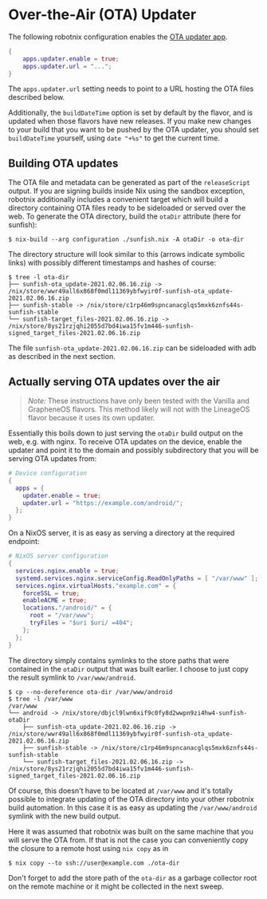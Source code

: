 # Over-the-Air (OTA) Updater

The following robotnix configuration enables the [OTA updater app](https://github.com/GrapheneOS/platform_packages_apps_Updater).
```nix
{
    apps.updater.enable = true;
    apps.updater.url = "...";
}
```
The `apps.updater.url` setting needs to point to a URL hosting the OTA files described below.

Additionally, the `buildDateTime` option is set by default by the flavor, and is updated when those flavors have new releases.
If you make new changes to your build that you want to be pushed by the OTA updater, you should set `buildDateTime` yourself, using `date "+%s"` to get the current time.

## Building OTA updates

The OTA file and metadata can be generated as part of the `releaseScript`
output.  If you are signing builds inside Nix using the sandbox exception,
robotnix additionally includes a convenient target which will build a directory
containing OTA files ready to be sideloaded or served over the web.  To
generate the OTA directory, build the `otaDir` attribute (here for sunfish):
```console
$ nix-build --arg configuration ./sunfish.nix -A otaDir -o ota-dir
```
The directory structure will look similar to this (arrows indicate symbolic
links) with possibly different timestamps and hashes of course:
```console
$ tree -l ota-dir
├── sunfish-ota_update-2021.02.06.16.zip -> /nix/store/wwr49all6x868f0mdl11369ybfwyir0f-sunfish-ota_update-2021.02.06.16.zip
├── sunfish-stable -> /nix/store/c1rp46m9spncanacglqs5mxk6znfs44s-sunfish-stable
└── sunfish-target_files-2021.02.06.16.zip -> /nix/store/8ys21rzjqhi2055d7bd4iwa15fv1m446-sunfish-signed_target_files-2021.02.06.16.zip
```
The file `sunfish-ota_update-2021.02.06.16.zip` can be sideloaded with adb as
described in the next section.

## Actually serving OTA updates over the air

> *Note:* These instructions have only been tested with the Vanilla and
> GrapheneOS flavors.  This method likely will not with the LineageOS flavor
> because it uses its own updater.

Essentially this boils down to just serving the `otaDir` build output on the
web, e.g. with nginx.  To receive OTA updates on the device, enable the updater
and point it to the domain and possibly subdirectory that you will be serving
OTA updates from:
```nix
# Device configuration
{
  apps = {
    updater.enable = true;
    updater.url = "https://example.com/android/";
  };
}
```
On a NixOS server, it is as easy as serving a directory at the required
endpoint:
```nix
# NixOS server configuration
{
  services.nginx.enable = true;
  systemd.services.nginx.serviceConfig.ReadOnlyPaths = [ "/var/www" ];
  services.nginx.virtualHosts."example.com" = {
    forceSSL = true;
    enableACME = true;
    locations."/android/" = {
      root = "/var/www";
      tryFiles = "$uri $uri/ =404";
    };
  };
}
```
The directory simply contains symlinks to the store paths that were contained in
the `otaDir` output that was built earlier.  I choose to just copy the result
symlink to `/var/www/android`.
```console
$ cp --no-dereference ota-dir /var/www/android
$ tree -l /var/www
/var/www
└── android -> /nix/store/dbjcl9lwn6xif9c0fy8d2wwpn9zi4hw4-sunfish-otaDir                   
    ├── sunfish-ota_update-2021.02.06.16.zip -> /nix/store/wwr49all6x868f0mdl11369ybfwyir0f-sunfish-ota_update-2021.02.06.16.zip
    ├── sunfish-stable -> /nix/store/c1rp46m9spncanacglqs5mxk6znfs44s-sunfish-stable                             
    └── sunfish-target_files-2021.02.06.16.zip -> /nix/store/8ys21rzjqhi2055d7bd4iwa15fv1m446-sunfish-signed_target_files-2021.02.06.16.zip
```
Of course, this doesn't have to be located at `/var/www` and it's totally
possible to integrate updating of the OTA directory into your other robotnix
build automation.  In this case it is as easy as updating the `/var/www/android`
symlink with the new build output.

Here it was assumed that robotnix was built on the same machine that you will
serve the OTA from.  If that is not the case you can conveniently copy the
closure to a remote host using `nix copy` as in
``` console
$ nix copy --to ssh://user@example.com ./ota-dir
```
Don't forget to add the store path of the `ota-dir` as a garbage collector root
on the remote machine or it might be collected in the next sweep.
